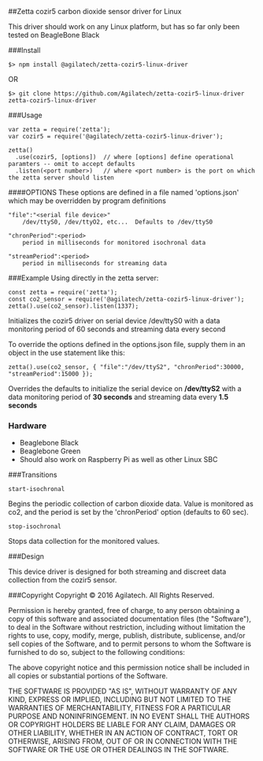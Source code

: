 ##Zetta cozir5 carbon dioxide sensor driver for Linux

This driver should work on any Linux platform, but has so far only been tested on BeagleBone Black

###Install
```
$> npm install @agilatech/zetta-cozir5-linux-driver
```
OR
```
$> git clone https://github.com/Agilatech/zetta-cozir5-linux-driver zetta-cozir5-linux-driver
```
###Usage

```
var zetta = require('zetta');
var cozir5 = require('@agilatech/zetta-cozir5-linux-driver');
 
zetta()
  .use(cozir5, [options])  // where [options] define operational paramters -- omit to accept defaults
  .listen(<port number>)   // where <port number> is the port on which the zetta server should listen
```

####OPTIONS
These options are defined in a file named 'options.json' which may be overridden by program definitions
```
"file":"<serial file device>"
    /dev/ttyS0, /dev/ttyO2, etc...  Defaults to /dev/ttyS0

"chronPeriod":<period>
    period in milliseconds for monitored isochronal data

"streamPeriod":<period>
    period in milliseconds for streaming data
```


###Example
Using directly in the zetta server:
```
const zetta = require('zetta');
const co2_sensor = require('@agilatech/zetta-cozir5-linux-driver');
zetta().use(co2_sensor).listen(1337);
```
Initializes the cozir5 driver on serial device /dev/ttyS0 with a data monitoring period of 60 seconds and streaming data every second

To override the options defined in the options.json file, supply them in an object in the use statement like this:
```
zetta().use(co2_sensor, { "file":"/dev/ttyS2", "chronPeriod":30000, "streamPeriod":15000 });
```
Overrides the defaults to initialize the serial device on **/dev/ttyS2** with a data monitoring period of **30 seconds** and streaming data every **1.5 seconds**
### Hardware

* Beaglebone Black
* Beaglebone Green
* Should also work on Raspberry Pi as well as other Linux SBC

###Transitions
```
start-isochronal
```
Begins the periodic collection of carbon dioxide data. Value is monitored as co2,
and the period is set by the 'chronPeriod' option (defaults to 60 sec).
```
stop-isochronal
```
Stops data collection for the monitored values.

###Design

This device driver is designed for both streaming and discreet data collection from the cozir5 sensor.

###Copyright
Copyright © 2016 Agilatech. All Rights Reserved.

Permission is hereby granted, free of charge, to any person obtaining a copy of this software and associated documentation files (the "Software"), to deal in the Software without restriction, including without limitation the rights to use, copy, modify, merge, publish, distribute, sublicense, and/or sell copies of the Software, and to permit persons to whom the Software is furnished to do so, subject to the following conditions:

The above copyright notice and this permission notice shall be included in all copies or substantial portions of the Software.

THE SOFTWARE IS PROVIDED "AS IS", WITHOUT WARRANTY OF ANY KIND, EXPRESS OR IMPLIED, INCLUDING BUT NOT LIMITED TO THE WARRANTIES OF MERCHANTABILITY, FITNESS FOR A PARTICULAR PURPOSE AND NONINFRINGEMENT. IN NO EVENT SHALL THE AUTHORS OR COPYRIGHT HOLDERS BE LIABLE FOR ANY CLAIM, DAMAGES OR OTHER LIABILITY, WHETHER IN AN ACTION OF CONTRACT, TORT OR OTHERWISE, ARISING FROM, OUT OF OR IN CONNECTION WITH THE SOFTWARE OR THE USE OR OTHER DEALINGS IN THE SOFTWARE.